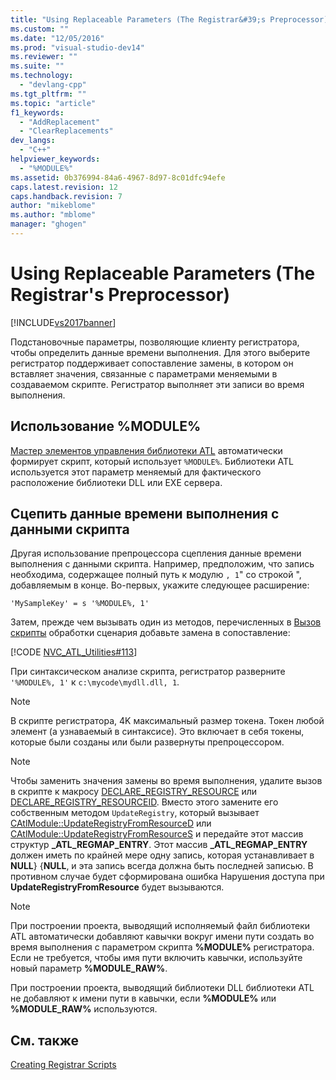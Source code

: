 ```yaml
---
title: "Using Replaceable Parameters (The Registrar&#39;s Preprocessor) | Microsoft Docs"
ms.custom: ""
ms.date: "12/05/2016"
ms.prod: "visual-studio-dev14"
ms.reviewer: ""
ms.suite: ""
ms.technology: 
  - "devlang-cpp"
ms.tgt_pltfrm: ""
ms.topic: "article"
f1_keywords: 
  - "AddReplacement"
  - "ClearReplacements"
dev_langs: 
  - "C++"
helpviewer_keywords: 
  - "%MODULE%"
ms.assetid: 0b376994-84a6-4967-8d97-8c01dfc94efe
caps.latest.revision: 12
caps.handback.revision: 7
author: "mikeblome"
ms.author: "mblome"
manager: "ghogen"
---
```

# Using Replaceable Parameters (The Registrar&#39;s Preprocessor)
[!INCLUDE[vs2017banner](../assembler/inline/includes/vs2017banner.md)]

Подстановочные параметры, позволяющие клиенту регистратора, чтобы определить данные времени выполнения.  Для этого выберите регистратор поддерживает сопоставление замены, в котором он вставляет значения, связанные с параметрами меняемыми в создаваемом скрипте.  Регистратор выполняет эти записи во время выполнения.  
  
##  <a name="_atl_using_.25.module.25"></a> Использование %MODULE%  
 [Мастер элементов управления библиотеки ATL](../atl/reference/atl-control-wizard.md) автоматически формирует скрипт, который использует `%MODULE%`.  Библиотеки ATL используется этот параметр меняемый для фактического расположение библиотеки DLL или EXE сервера.  
  
## Сцепить данные времени выполнения с данными скрипта  
 Другая использование препроцессора сцепления данные времени выполнения с данными скрипта.  Например, предположим, что запись необходима, содержащее полный путь к модулю `, 1`" со строкой ", добавляемым в конце.  Во\-первых, укажите следующее расширение:  
  
```  
'MySampleKey' = s '%MODULE%, 1'  
```  
  
 Затем, прежде чем вызывать один из методов, перечисленных в [Вызов скрипты](../atl/invoking-scripts.md) обработки сценария добавьте замена в сопоставление:  
  
 [!CODE [NVC_ATL_Utilities#113](../CodeSnippet/VS_Snippets_Cpp/NVC_ATL_Utilities#113)]  
  
 При синтаксическом анализе скрипта, регистратор разверните `'%MODULE%, 1'` к `c:\mycode\mydll.dll, 1`.  
  
> [!NOTE]
>  В скрипте регистратора, 4K максимальный размер токена.  Токен любой элемент \(a узнаваемый в синтаксисе\). Это включает в себя токены, которые были созданы или были развернуты препроцессором.  
  
> [!NOTE]
>  Чтобы заменить значения замены во время выполнения, удалите вызов в скрипте к макросу [DECLARE\_REGISTRY\_RESOURCE](../Topic/DECLARE_REGISTRY_RESOURCE.md) или [DECLARE\_REGISTRY\_RESOURCEID](../Topic/DECLARE_REGISTRY_RESOURCEID.md).  Вместо этого замените его собственным методом `UpdateRegistry`, который вызывает [CAtlModule::UpdateRegistryFromResourceD](../Topic/CAtlModule::UpdateRegistryFromResourceD.md) или [CAtlModule::UpdateRegistryFromResourceS](../Topic/CAtlModule::UpdateRegistryFromResourceS.md) и передайте этот массив структур **\_ATL\_REGMAP\_ENTRY**.  Этот массив **\_ATL\_REGMAP\_ENTRY** должен иметь по крайней мере одну запись, которая устанавливает в **NULL**} {**NULL**, и эта запись всегда должна быть последней записью.  В противном случае будет сформирована ошибка Нарушения доступа при **UpdateRegistryFromResource** будет вызываются.  
  
> [!NOTE]
>  При построении проекта, выводящий исполняемый файл библиотеки ATL автоматически добавляют кавычки вокруг имени пути создать во время выполнения с параметром скрипта **%MODULE%** регистратора.  Если не требуется, чтобы имя пути включить кавычки, используйте новый параметр **%MODULE\_RAW%**.  
>   
>  При построении проекта, выводящий библиотеки DLL библиотеки ATL не добавляют к имени пути в кавычки, если **%MODULE%** или **%MODULE\_RAW%** используются.  
  
## См. также  
 [Creating Registrar Scripts](../Topic/Creating%20Registrar%20Scripts.md)
